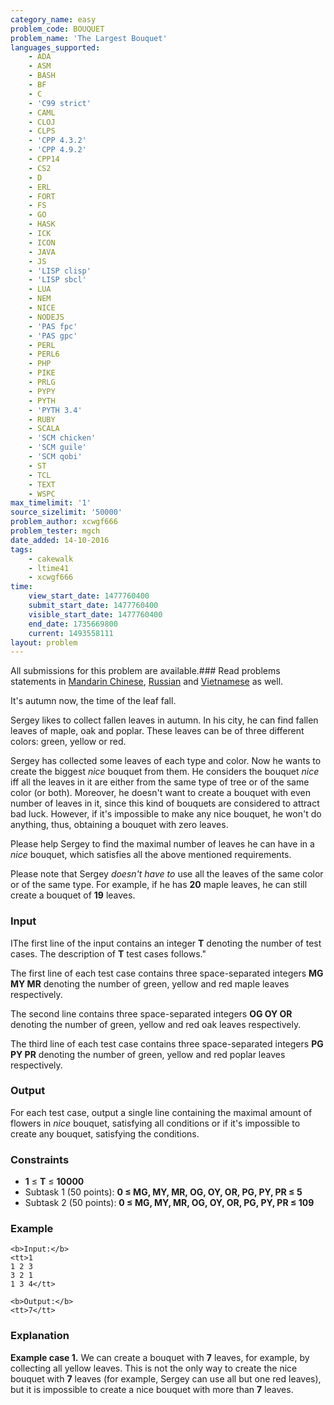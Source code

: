 ```yaml
---
category_name: easy
problem_code: BOUQUET
problem_name: 'The Largest Bouquet'
languages_supported:
    - ADA
    - ASM
    - BASH
    - BF
    - C
    - 'C99 strict'
    - CAML
    - CLOJ
    - CLPS
    - 'CPP 4.3.2'
    - 'CPP 4.9.2'
    - CPP14
    - CS2
    - D
    - ERL
    - FORT
    - FS
    - GO
    - HASK
    - ICK
    - ICON
    - JAVA
    - JS
    - 'LISP clisp'
    - 'LISP sbcl'
    - LUA
    - NEM
    - NICE
    - NODEJS
    - 'PAS fpc'
    - 'PAS gpc'
    - PERL
    - PERL6
    - PHP
    - PIKE
    - PRLG
    - PYPY
    - PYTH
    - 'PYTH 3.4'
    - RUBY
    - SCALA
    - 'SCM chicken'
    - 'SCM guile'
    - 'SCM qobi'
    - ST
    - TCL
    - TEXT
    - WSPC
max_timelimit: '1'
source_sizelimit: '50000'
problem_author: xcwgf666
problem_tester: mgch
date_added: 14-10-2016
tags:
    - cakewalk
    - ltime41
    - xcwgf666
time:
    view_start_date: 1477760400
    submit_start_date: 1477760400
    visible_start_date: 1477760400
    end_date: 1735669800
    current: 1493558111
layout: problem
---
```

All submissions for this problem are available.###  Read problems statements in [Mandarin Chinese](http://www.codechef.com/download/translated/LTIME41/mandarin/BOUQUET.pdf), [Russian](http://www.codechef.com/download/translated/LTIME41/russian/BOUQUET.pdf) and [Vietnamese](http://www.codechef.com/download/translated/LTIME41/vietnamese/BOUQUET.pdf) as well.

It's autumn now, the time of the leaf fall.

Sergey likes to collect fallen leaves in autumn. In his city, he can find fallen leaves of maple, oak and poplar. These leaves can be of three different colors: green, yellow or red.

Sergey has collected some leaves of each type and color. Now he wants to create the biggest _nice_ bouquet from them. He considers the bouquet _nice_ iff all the leaves in it are either from the same type of tree or of the same color (or both). Moreover, he doesn't want to create a bouquet with even number of leaves in it, since this kind of bouquets are considered to attract bad luck. However, if it's impossible to make any nice bouquet, he won't do anything, thus, obtaining a bouquet with zero leaves.

Please help Sergey to find the maximal number of leaves he can have in a _nice_ bouquet, which satisfies all the above mentioned requirements.

Please note that Sergey _doesn't have to_ use all the leaves of the same color or of the same type. For example, if he has **20** maple leaves, he can still create a bouquet of **19** leaves.

### Input

IThe first line of the input contains an integer **T** denoting the number of test cases. The description of **T** test cases follows."

The first line of each test case contains three space-separated integers **MG MY MR** denoting the number of green, yellow and red maple leaves respectively.

The second line contains three space-separated integers **OG OY OR** denoting the number of green, yellow and red oak leaves respectively.

The third line of each test case contains three space-separated integers **PG PY PR** denoting the number of green, yellow and red poplar leaves respectively.

### Output

For each test case, output a single line containing the maximal amount of flowers in _nice_ bouquet, satisfying all conditions or  if it's impossible to create any bouquet, satisfying the conditions.

### Constraints

- **1** ≤ **T** ≤ **10000**
- Subtask 1 (50 points): **0 ≤ MG, MY, MR, OG, OY, OR, PG, PY, PR ≤ 5**
- Subtask 2 (50 points): **0 ≤ MG, MY, MR, OG, OY, OR, PG, PY, PR ≤ 109**

### Example

```
<b>Input:</b>
<tt>1
1 2 3
3 2 1
1 3 4</tt>

<b>Output:</b>
<tt>7</tt>

```
### Explanation

**Example case 1.** We can create a bouquet with **7** leaves, for example, by collecting all yellow leaves. This is not the only way to create the nice bouquet with **7** leaves (for example, Sergey can use all but one red leaves), but it is impossible to create a nice bouquet with more than **7** leaves.